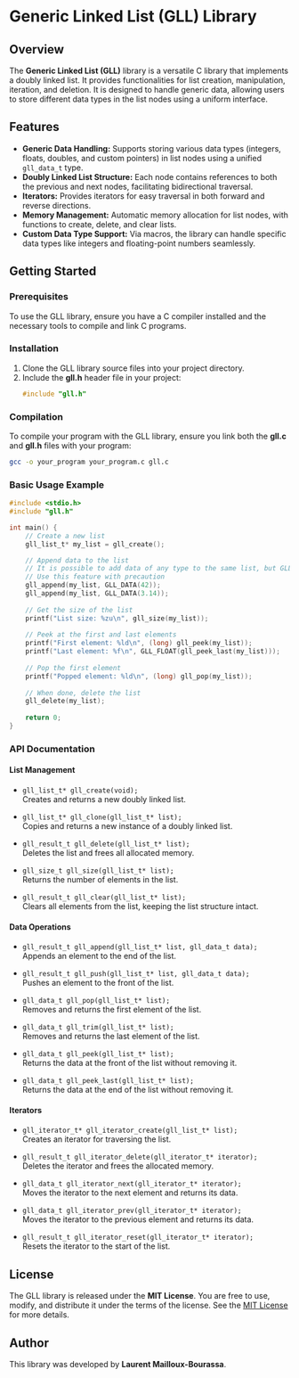 # Generic Linked List (GLL) Library

## Overview

The **Generic Linked List (GLL)** library is a versatile C library that implements a doubly linked list. It provides functionalities for list creation, manipulation, iteration, and deletion. It is designed to handle generic data, allowing users to store different data types in the list nodes using a uniform interface.

## Features
- **Generic Data Handling:** Supports storing various data types (integers, floats, doubles, and custom pointers) in list nodes using a unified `gll_data_t` type.
- **Doubly Linked List Structure:** Each node contains references to both the previous and next nodes, facilitating bidirectional traversal.
- **Iterators:** Provides iterators for easy traversal in both forward and reverse directions.
- **Memory Management:** Automatic memory allocation for list nodes, with functions to create, delete, and clear lists.
- **Custom Data Type Support:** Via macros, the library can handle specific data types like integers and floating-point numbers seamlessly.

## Getting Started

### Prerequisites
To use the GLL library, ensure you have a C compiler installed and the necessary tools to compile and link C programs.

### Installation

1. Clone the GLL library source files into your project directory.
2. Include the **gll.h** header file in your project:
   ```c
   #include "gll.h"
   ```

### Compilation
To compile your program with the GLL library, ensure you link both the **gll.c** and **gll.h** files with your program:

```bash
gcc -o your_program your_program.c gll.c
```

### Basic Usage Example

```c
#include <stdio.h>
#include "gll.h"

int main() {
    // Create a new list
    gll_list_t* my_list = gll_create();

    // Append data to the list
    // It is possible to add data of any type to the same list, but GLL does not keep track of the type
    // Use this feature with precaution
    gll_append(my_list, GLL_DATA(42));
    gll_append(my_list, GLL_DATA(3.14));
    
    // Get the size of the list
    printf("List size: %zu\n", gll_size(my_list));
    
    // Peek at the first and last elements
    printf("First element: %ld\n", (long) gll_peek(my_list));
    printf("Last element: %f\n", GLL_FLOAT(gll_peek_last(my_list)));
    
    // Pop the first element
    printf("Popped element: %ld\n", (long) gll_pop(my_list));
    
    // When done, delete the list
    gll_delete(my_list);
    
    return 0;
}
```

### API Documentation

#### List Management
- `gll_list_t* gll_create(void);`  
  Creates and returns a new doubly linked list.

- `gll_list_t* gll_clone(gll_list_t* list);`  
  Copies and returns a new instance of a doubly linked list.

- `gll_result_t gll_delete(gll_list_t* list);`  
  Deletes the list and frees all allocated memory.

- `gll_size_t gll_size(gll_list_t* list);`  
  Returns the number of elements in the list.

- `gll_result_t gll_clear(gll_list_t* list);`  
  Clears all elements from the list, keeping the list structure intact.

#### Data Operations
- `gll_result_t gll_append(gll_list_t* list, gll_data_t data);`  
  Appends an element to the end of the list.

- `gll_result_t gll_push(gll_list_t* list, gll_data_t data);`  
  Pushes an element to the front of the list.

- `gll_data_t gll_pop(gll_list_t* list);`  
  Removes and returns the first element of the list.

- `gll_data_t gll_trim(gll_list_t* list);`  
  Removes and returns the last element of the list.

- `gll_data_t gll_peek(gll_list_t* list);`  
  Returns the data at the front of the list without removing it.

- `gll_data_t gll_peek_last(gll_list_t* list);`  
  Returns the data at the end of the list without removing it.

#### Iterators
- `gll_iterator_t* gll_iterator_create(gll_list_t* list);`  
  Creates an iterator for traversing the list.

- `gll_result_t gll_iterator_delete(gll_iterator_t* iterator);`  
  Deletes the iterator and frees the allocated memory.

- `gll_data_t gll_iterator_next(gll_iterator_t* iterator);`  
  Moves the iterator to the next element and returns its data.

- `gll_data_t gll_iterator_prev(gll_iterator_t* iterator);`  
  Moves the iterator to the previous element and returns its data.

- `gll_result_t gll_iterator_reset(gll_iterator_t* iterator);`  
  Resets the iterator to the start of the list.

## License

The GLL library is released under the **MIT License**. You are free to use, modify, and distribute it under the terms of the license. See the [MIT License](https://opensource.org/licenses/MIT) for more details.

## Author

This library was developed by **Laurent Mailloux-Bourassa**.
